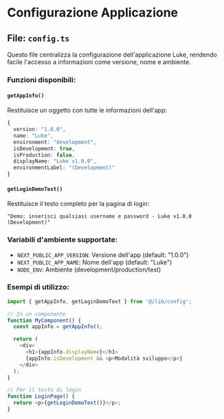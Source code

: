 # Configurazione Applicazione

## File: `config.ts`

Questo file centralizza la configurazione dell'applicazione Luke, rendendo facile l'accesso a informazioni come versione, nome e ambiente.

### Funzioni disponibili:

#### `getAppInfo()`

Restituisce un oggetto con tutte le informazioni dell'app:

```typescript
{
  version: "1.0.0",
  name: "Luke",
  environment: "development",
  isDevelopment: true,
  isProduction: false,
  displayName: "Luke v1.0.0",
  environmentLabel: "(Development)"
}
```

#### `getLoginDemoText()`

Restituisce il testo completo per la pagina di login:

```
"Demo: inserisci qualsiasi username e password - Luke v1.0.0 (Development)"
```

### Variabili d'ambiente supportate:

- `NEXT_PUBLIC_APP_VERSION`: Versione dell'app (default: "1.0.0")
- `NEXT_PUBLIC_APP_NAME`: Nome dell'app (default: "Luke")
- `NODE_ENV`: Ambiente (development/production/test)

### Esempi di utilizzo:

```typescript
import { getAppInfo, getLoginDemoText } from '@/lib/config';

// In un componente
function MyComponent() {
  const appInfo = getAppInfo();

  return (
    <div>
      <h1>{appInfo.displayName}</h1>
      {appInfo.isDevelopment && <p>Modalità sviluppo</p>}
    </div>
  );
}

// Per il testo di login
function LoginPage() {
  return <p>{getLoginDemoText()}</p>;
}
```
